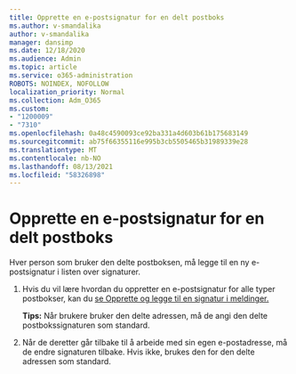 ```yaml
---
title: Opprette en e-postsignatur for en delt postboks
ms.author: v-smandalika
author: v-smandalika
manager: dansimp
ms.date: 12/18/2020
ms.audience: Admin
ms.topic: article
ms.service: o365-administration
ROBOTS: NOINDEX, NOFOLLOW
localization_priority: Normal
ms.collection: Adm_O365
ms.custom:
- "1200009"
- "7310"
ms.openlocfilehash: 0a48c4590093ce92ba331a4d603b61b175683149
ms.sourcegitcommit: ab75f66355116e995b3cb5505465b31989339e28
ms.translationtype: MT
ms.contentlocale: nb-NO
ms.lasthandoff: 08/13/2021
ms.locfileid: "58326898"
---
```

# <a name="create-an-email-signature-for-a-shared-mailbox"></a>Opprette en e-postsignatur for en delt postboks

Hver person som bruker den delte postboksen, må legge til en ny e-postsignatur i listen over signaturer.

1. Hvis du vil lære hvordan du oppretter en e-postsignatur for alle typer postbokser, kan du [se Opprette og legge til en signatur i meldinger.](https://support.office.com/article/8ee5d4f4-68fd-464a-a1c1-0e1c80bb27f2)

    **Tips:** Når brukere bruker den delte adressen, må de angi den delte postbokssignaturen som standard.
1. Når de deretter går tilbake til å arbeide med sin egen e-postadresse, må de endre signaturen tilbake. Hvis ikke, brukes den for den delte adressen som standard.